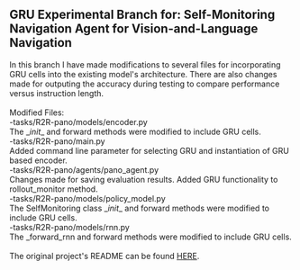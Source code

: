 ## GRU Experimental Branch for: Self-Monitoring Navigation Agent for Vision-and-Language Navigation
In this branch I have made modifications to several files for incorporating GRU cells into the existing model's architecture.
There are also changes made for outputing the accuracy during testing to compare performance versus instruction length.
<br/><br/>
Modified Files:<br/>
-tasks/R2R-pano/models/encoder.py <br/>
        The \__init__ and forward methods were modified to include GRU cells.<br/>
-tasks/R2R-pano/main.py<br/>
        Added command line parameter for selecting GRU and instantiation of GRU based encoder.<br/>
-tasks/R2R-pano/agents/pano_agent.py <br/>
        Changes made for saving evaluation results. Added GRU functionality to rollout_monitor method.<br/>
-tasks/R2R-pano/models/policy_model.py<br/>
        The SelfMonitoring class \__init__ and forward methods were modified to include GRU cells.<br/>
-tasks/R2R-pano/models/rnn.py<br/>
        The \_forward\_rnn and forward methods were modified to include GRU cells.<br/>
<br/>
The original project's README can be found [HERE](https://github.com/charlesramey/selfmonitoring-agent/blob/master/README.md).
